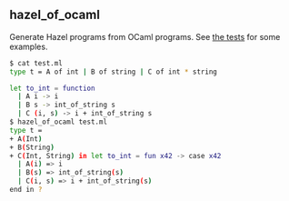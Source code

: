 hazel_of_ocaml
--------------

Generate Hazel programs from OCaml programs. See [the tests](./test/test.ml) for some examples.

```sh
$ cat test.ml
type t = A of int | B of string | C of int * string

let to_int = function
  | A i -> i
  | B s -> int_of_string s
  | C (i, s) -> i + int_of_string s
$ hazel_of_ocaml test.ml
type t =
+ A(Int)
+ B(String)
+ C(Int, String) in let to_int = fun x42 -> case x42
  | A(i) => i
  | B(s) => int_of_string(s)
  | C(i, s) => i + int_of_string(s)
end in ?
```

